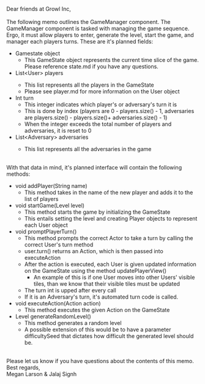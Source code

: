 Dear friends at Growl Inc, <br>
<br>
The following memo outlines the GameManager component. The GameManager component is tasked with managing the game sequence.
Ergo, it must allow players to enter, generate the level, start the game, and manager each players turns. These are it's planned fields:
<br>
- Gamestate object
   - This GameState object represents the current time slice of the game. Please reference state.md if you have any questions.
- List<User<User>> players
   - This list represents all the players in the GameState
   - Please see player.md for more information on the User object
- Int turn 
  - This integer indicates which player's or adversary's turn it is
  - This is done by index (players are 0 - players.size() - 1, adversaries are players.size() - players.size()+ adversaries.size() - 1)
  - When the integer exceeds the total number of players and adversaries, it is reset to 0
- List<Adversary<Adversary>> adversaries
  - This list represents all the adversaries in the game
  
<br>
With that data in mind, it's planned interface will contain the following methods:
<br>

- void addPlayer(String name)
  - This method takes in the name of the new player and adds it to the list of players
- void startGame(Level level)
  - This method starts the game by initializing the GameState
  - This entails setting the level and creating Player objects to represent each User object
- void promptPlayerTurn()
  - This method prompts the correct Actor to take a turn by calling the correct User's turn method
  - user.turn() returns an Action, which is then passed into executeAction
  - After the action is executed, each User is given updated information on the GameState using the method updatePlayerView()
    - An example of this is if one User moves into other Users' visible tiles, than we know that their visible tiles must be updated
  - The turn int is upped after every call
  - If it is an Adversary's turn, it's automated turn code is called.
- void executeAction(Action action)
  - This method executes the given Action on the GameState
- Level generateRandomLevel()
  - This method generates a random level
  - A possible extension of this would be to have a parameter difficultySeed that dictates how difficult the generated level should be.
<br>
Please let us know if you have questions about the contents of this memo.
<br>
Best regards,
<br>
  Megan Larson & Jalaj Signh
